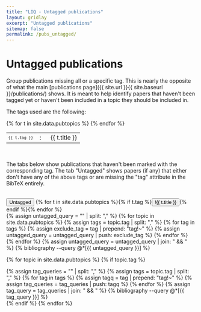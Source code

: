 ```yaml
---
title: "LIQ - Untagged publications"
layout: gridlay
excerpt: "Untagged publications"
sitemap: false
permalink: /pubs_untagged/
---
```




# Untagged publications

Group publications missing all or a specific tag. This is nearly the opposite
of what the main [publications page]({{ site.url }}{{ site.baseurl
}}/publications/) shows. It is meant to help identify papers that haven't
been tagged yet or haven't been included in a topic they should be included
in.

The tags used are the following:

<table>
{% for t in site.data.pubtopics %}
<tr>
  <td style="font-family:'Lucida Console', monospace; font-size:10;">{{ t.tag }}</td>
  <td>&nbsp;:&nbsp;&nbsp;</td>
  <td>{{ t.title }}</td>
</tr>
{% endfor %}
</table><br />

The tabs below show publications that haven't been marked with the
corresponding tag. The tab "Untagged" shows papers (if any) that either don't
have any of the above tags or are missing the "tag" attribute in the BibTeX
entirely.

<br>

<script src="{{ site.url }}{{ site.baseurl }}/js/pubgroup.js"></script>

<link rel="stylesheet" href="{{ "/css/pubtabs.css" | prepend: site.baseurl | prepend: site.url }}">

<!-- Tab links -->
<div class="tab">
  <button class="tablinks active" onclick="pubgroup(event, 'all')">Untagged</button>
  {% for t in site.data.pubtopics %}{% if t.tag %}<button class="tablinks" onclick="pubgroup(event, '{{ t.tag }}')">!{{ t.title }}</button>{% endif %}{% endfor %}
</div>

<!-- Tab content -->
<div id="all" class="tabcontent">
  {% assign untagged_query = "" | split: "," %}
  {% for topic in site.data.pubtopics %}
    {% assign tags = topic.tag | split: "," %}
    {% for tag in tags %}
      {% assign exclude_tag = tag | prepend: "tag!~" %}
      {% assign untagged_query = untagged_query | push: exclude_tag %}
    {% endfor %}
  {% endfor %}
  {% assign untagged_query = untagged_query | join: " && " %}
  {% bibliography --query @*[{{ untagged_query }}] %}
</div>

{% for topic in site.data.pubtopics %}
{% if topic.tag %}
<div id="{{ topic.tag }}" class="tabcontent">
  {% assign tag_queries = "" | split: "," %}
  {% assign tags = topic.tag | split: "," %}
  {% for tag in tags %}
    {% assign tagq = tag | prepend: "tag!~" %}
    {% assign tag_queries = tag_queries | push: tagq %}
  {% endfor %}
  {% assign tag_query = tag_queries | join: " && " %}
  {% bibliography --query @*[{{ tag_query }}] %}
</div>
{% endif %}
{% endfor %}

<script>document.getElementById("all").style.display = "block";</script>
